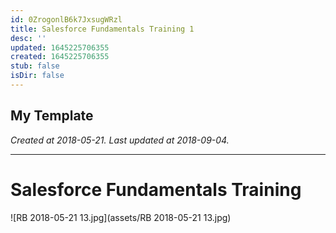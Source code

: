 ```yaml
---
id: 0ZrogonlB6k7JxsugWRzl
title: Salesforce Fundamentals Training 1
desc: ''
updated: 1645225706355
created: 1645225706355
stub: false
isDir: false
---
```

My Template
---

_Created at 2018-05-21._
_Last updated at 2018-09-04._




---

# Salesforce Fundamentals Training


![RB 2018-05-21 13.jpg](assets/RB 2018-05-21 13.jpg)

